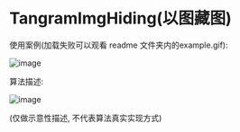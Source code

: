 # TangramImgHiding(以图藏图)

使用案例(加载失败可以观看 readme 文件夹内的example.gif): 

![image](https://github.com/freezeailis/TangramImgHiding/blob/main/readme/example.gif)



算法描述:

![image](https://github.com/freezeailis/TangramImgHiding/blob/main/readme/10.png)

(仅做示意性描述, 不代表算法真实实现方式)
